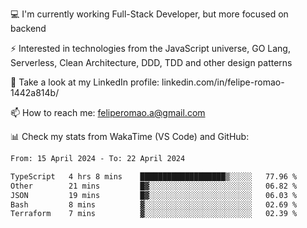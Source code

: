 💻 I'm currently working Full-Stack Developer, but more focused on backend

⚡ Interested in technologies from the JavaScript universe, GO Lang, Serverless, Clean Architecture, DDD, TDD and other design patterns

👥 Take a look at my LinkedIn profile: linkedin.com/in/felipe-romao-1442a814b/

📫 How to reach me: feliperomao.a@gmail.com

📊 Check my stats from WakaTime (VS Code) and GitHub:

<!--START_SECTION:waka-->

```txt
From: 15 April 2024 - To: 22 April 2024

TypeScript   4 hrs 8 mins    ███████████████████▒░░░░░   77.96 %
Other        21 mins         █▓░░░░░░░░░░░░░░░░░░░░░░░   06.82 %
JSON         19 mins         █▓░░░░░░░░░░░░░░░░░░░░░░░   06.03 %
Bash         8 mins          ▓░░░░░░░░░░░░░░░░░░░░░░░░   02.69 %
Terraform    7 mins          ▓░░░░░░░░░░░░░░░░░░░░░░░░   02.39 %
```

<!--END_SECTION:waka-->
